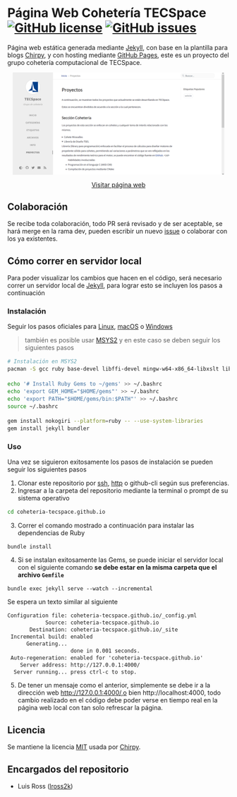 # Página Web Cohetería TECSpace [![GitHub license](https://img.shields.io/github/license/Coheteria-TECSpace/coheteria-tecspace.github.io?style=flat-square)][mit] [![GitHub issues](https://img.shields.io/github/issues/Coheteria-TECSpace/coheteria-tecspace.github.io?style=flat-square)][issues]

Página web estática generada mediante [Jekyll][jekyll], con base en la plantilla para blogs [Chirpy][chirpy], y con hosting mediante [GitHub Pages](https://pages.github.com/), este es un proyecto del grupo cohetería computacional de TECSpace.

<div style="text-align: center">
    <img src="images/paginaweb.png" style="width:30rem; display: block; margin-left: auto; margin-right: auto;">
    <p><a href="https://coheteria-tecspace.github.io/">Visitar página web</a></p>
</div>

## Colaboración
Se recibe toda colaboración, todo PR será revisado y de ser aceptable, se hará merge en la rama dev, pueden escribir un nuevo [issue][issues] o colaborar con los ya existentes.

## Cómo correr en servidor local
Para poder visualizar los cambios que hacen en el código, será necesario correr un servidor local de [Jekyll][jekyll], para lograr esto se incluyen los pasos a continuación

### Instalación
Seguir los pasos oficiales para [Linux](https://jekyllrb.com/docs/installation/other-linux/), [macOS](https://jekyllrb.com/docs/installation/macos/) o [Windows](https://jekyllrb.com/docs/installation/windows/)
> también es posible usar [MSYS2](https://www.msys2.org/) y en este caso se deben seguir los siguientes pasos
```sh
# Instalación en MSYS2
pacman -S gcc ruby base-devel libffi-devel mingw-w64-x86_64-libxslt libxslt-devel

echo '# Install Ruby Gems to ~/gems' >> ~/.bashrc
echo 'export GEM_HOME="$HOME/gems"' >> ~/.bashrc
echo 'export PATH="$HOME/gems/bin:$PATH"' >> ~/.bashrc
source ~/.bashrc

gem install nokogiri --platform=ruby -- --use-system-libraries
gem install jekyll bundler
```
### Uso
Una vez se siguieron exitosamente los pasos de instalación se pueden seguir los siguientes pasos
1. Clonar este repositorio por [ssh](git@github.com:Coheteria-TECSpace/coheteria-tecspace.github.io.git), [http](https://github.com/Coheteria-TECSpace/coheteria-tecspace.github.io.git) o github-cli según sus preferencias.
2. Ingresar a la carpeta del repositorio mediante la terminal o prompt de su sistema operativo
```sh
cd coheteria-tecspace.github.io
```
3. Correr el comando mostrado a continuación para instalar las dependencias de Ruby
```
bundle install
```
4. Si se instalan exitosamente las Gems, se puede iniciar el servidor local con el siguiente comando **se debe estar en la misma carpeta que el archivo `Gemfile`**
```
bundle exec jekyll serve --watch --incremental
```
Se espera un texto similar al siguiente
```
Configuration file: coheteria-tecspace.github.io/_config.yml
            Source: coheteria-tecspace.github.io
       Destination: coheteria-tecspace.github.io/_site
 Incremental build: enabled
      Generating...
                    done in 0.001 seconds.
 Auto-regeneration: enabled for 'coheteria-tecspace.github.io'
    Server address: http://127.0.0.1:4000/
  Server running... press ctrl-c to stop.
```
5. De tener un mensaje como el anterior, simplemente se debe ir a la dirección web http://127.0.0.1:4000/,o bien http://localhost:4000, todo cambio realizado en el código debe poder verse en tiempo real en la página web local con tan solo refrescar la página.

## Licencia
Se mantiene la licencia [MIT][mit] usada por [Chirpy][chirpy].

## Encargados del repositorio
- Luis Ross ([lross2k](https://github.com/lross2k))

[gem]: https://rubygems.org/gems/jekyll-theme-chirpy
[chirpy]: https://github.com/cotes2020/jekyll-theme-chirpy/
[use-template]: https://github.com/cotes2020/chirpy-starter/generate
[issues]: https://github.com/Coheteria-TECSpace/coheteria-tecspace.github.io/issues
[mit]: https://github.com/Coheteria-TECSpace/coheteria-tecspace.github.io/blob/dev/LICENSE
[jekyll]: http://jekyllrb.com/
